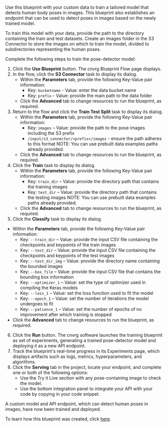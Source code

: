 Use this blueprint with your custom data to train a tailored model that detects human body poses in images. This blueprint also establishes an endpoint that can be used to detect poses in images based on the newly trained model.

To train this model with your data, provide the path to the directory containing the train and test datasets. Create an images folder in the S3 Connector to store the images on which to train the model, divided to subdirectories representing the human poses.

Complete the following steps to train the pose-detector model:
1. Click the **Use Blueprint** button. The cnvrg Blueprint Flow page displays.
2. In the flow, click the **S3 Connector** task to display its dialog.
   * Within the **Parameters** tab, provide the following Key-Value pair information:
     - Key: `bucketname` - Value: enter the data bucket name
     - Key: `prefix` - Value: provide the main path to the data folder
   * Click the **Advanced** tab to change resources to run the blueprint, as required.
3. Return to the flow and click the **Train Test Split** task to display its dialog.
   * Within the **Parameters** tab, provide the following Key-Value pair information:
     - Key: `images` – Value: provide the path to the pose images including the S3 prefix
     - `/input/s3_connector/<prefix>/images` - ensure the path adheres to this format
     NOTE: You can use prebuilt data examples paths already provided.
   * Click the **Advanced** tab to change resources to run the blueprint, as required.
4. Click the **Train** task to display its dialog.
   * Within the **Parameters** tab, provide the following Key-Value pair information:
     - Key: `train_dir` – Value: provide the directory path that contains the training images
     - Key: `test_dir` – Value: provide the directory path that contains the testing images
     NOTE: You can use prebuilt data examples paths already provided.
   * Click the **Advanced** tab to change resources to run the blueprint, as required.
5.	Click the **Classify** task to display its dialog.
   * Within the **Parameters** tab, provide the following Key-Value pair information:
     - Key: `--train_dir` – Value: provide the input CSV file containing the checkpoints and keypoints of the train images
     - Key: `--test_dir` – Value: provide the input CSV file containing the checkpoints and keypoints of the test images
     - Key: `--test_dir_img` – Value: provide the directory name containing the bounded images
     - Key: `--box_file` – Value: provide the input CSV file that contains the bounding box information
     - Key: `--optimizer_1` – Value: set the type of optimizer used in compiling the Keras models
     - Key: `--loss_1` – Value: set the loss function used to fit the model
     - Key: `--epoch_1` – Value: set the number of iterations the model undergoes to fit
     - Key: `--patience_1` – Value: set the number of epochs of no improvement after which training is stopped
   * Click the **Advanced** tab to change resources to run the blueprint, as required.
6.	Click the **Run** button. The cnvrg software launches the training blueprint as set of experiments, generating a trained pose-detector model and deploying it as a new API endpoint.
7. Track the blueprint's real-time progress in its Experiments page, which displays artifacts such as logs, metrics, hyperparameters, and algorithms.
8. Click the **Serving** tab in the project, locate your endpoint, and complete one or both of the following options:
   * Use the Try it Live section with any pose-containing image to check the model.
   * Use the bottom integration panel to integrate your API with your code by copying in your code snippet.

A custom model and API endpoint, which can detect human poses in images, have now been trained and deployed.

To learn how this blueprint was created, click [here](https://github.com/cnvrg/pose-detection-blueprint).
